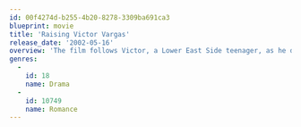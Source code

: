 ```yaml
---
id: 00f4274d-b255-4b20-8278-3309ba691ca3
blueprint: movie
title: 'Raising Victor Vargas'
release_date: '2002-05-16'
overview: 'The film follows Victor, a Lower East Side teenager, as he deals with his eccentric family, including his strict grandmother, his bratty sister, and a younger brother who completely idolizes him. Along the way he tries to win the affections of Judy, who is very careful and calculating when it comes to how she deals with men.'
genres:
  -
    id: 18
    name: Drama
  -
    id: 10749
    name: Romance
---
```

